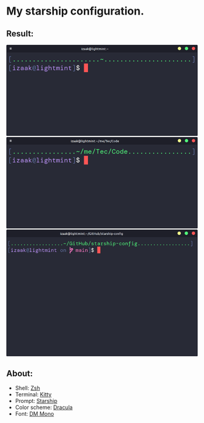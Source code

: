# My starship configuration.

## Result:

![Prompt example 1](/src/example1.png)
![Prompt example 2](/src/example2.png)
![Git branch example](/src/git_branch_example.png)

## About:

- Shell: [Zsh](https://zsh.sourceforge.io/)
- Terminal: [Kitty](https://sw.kovidgoyal.net/kitty/)
- Prompt: [Starship](https://starship.rs/)
- Color scheme: [Dracula](https://draculatheme.com)
- Font: [DM Mono](https://fonts.google.com/specimen/DM+Mono?query=DM+Mono)

